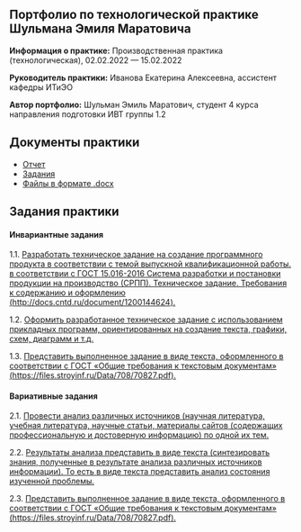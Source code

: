 ## Портфолио по технологической практике Шульмана Эмиля Маратовича

**Информация о практике:** Производственная практика (технологическая), 02.02.2022 — 15.02.2022

**Руководитель практики:** Иванова Екатерина Алексеевна, ассистент кафедры ИТиЭО

**Автор портфолио:** Шульман Эмиль Маратович, студент 4 курса направления подготовки ИВТ группы 1.2

## Документы практики

- [Отчет](https://github.com/ShulmanEmil/practice-02-2022/blob/main/%D0%A8%D1%83%D0%BB%D1%8C%D0%BC%D0%B0%D0%BD%20%D0%AD%D0%BC%D0%B8%D0%BB%D1%8C%20%D0%9C%D0%B0%D1%80%D0%B0%D1%82%D0%BE%D0%B2%D0%B8%D1%87%204%D0%98%D0%92%D0%A2%20%D0%9E%D1%82%D1%87%D0%B5%D1%82_%D1%82%D0%B5%D1%85%D0%BD%D0%BE%D0%BB%D0%BE%D0%B3%D0%B8%D1%87%D0%B5%D1%81%D0%BA%D0%B0%D1%8F.pdf "Отчет")
- [Задания](https://github.com/ShulmanEmil/practice-02-2022/blob/main/%D0%A8%D1%83%D0%BB%D1%8C%D0%BC%D0%B0%D0%BD%20%D0%AD%D0%BC%D0%B8%D0%BB%D1%8C%20%D0%9C%D0%B0%D1%80%D0%B0%D1%82%D0%BE%D0%B2%D0%B8%D1%87%204%D0%98%D0%92%D0%A2%20%D0%97%D0%B0%D0%B4%D0%B0%D0%BD%D0%B8%D0%B5_%D1%82%D0%B5%D1%85%D0%BD%D0%BE%D0%BB%D0%BE%D0%B3%D0%B8%D1%87%D0%B5%D1%81%D0%BA%D0%B0%D1%8F.pdf "Задания")
- [Файлы в формате .docx](https://github.com/ShulmanEmil/practice-02-2022/tree/main/docx "docx")

## Задания практики

#### Инвариантные задания

1.1. [Разработать техническое задание на создание программного продукта в соответствии с темой выпускной квалификационной работы. в соответствии с ГОСТ 15.016-2016 Система разработки и постановки продукции на производство (СРПП). Техническое задание. Требования к содержанию и оформлению (http://docs.cntd.ru/document/1200144624).](https://github.com/ShulmanEmil/practice-12-2021/tree/main/1.1-1.3)

1.2. [Оформить разработанное техническое задание с использованием прикладных программ, ориентированных на создание текста, графики, схем, диаграмм и т.д.](https://github.com/ShulmanEmil/practice-12-2021/tree/main/1.1-1.3)

1.3. [Представить выполненное задание в виде текста, оформленного в соответствии с ГОСТ «Общие требования к текстовым документам» (https://files.stroyinf.ru/Data/708/70827.pdf). ](https://github.com/ShulmanEmil/practice-12-2021/tree/main/1.1-1.3)


#### Вариативные задания

2.1. [Провести анализ различных источников (научная литература, учебная литература, научные статьи, материалы сайтов (содержащих профессиональную и достоверную информацию) по одной их тем.](https://github.com/ShulmanEmil/practice-12-2021/tree/main/2.1-2.3)

2.2. [Результаты анализа представить в виде текста (синтезировать знания, полученные в результате анализа различных источников информации). То есть в виде текста представить анализ состояния изученной проблемы.](https://github.com/ShulmanEmil/practice-12-2021/tree/main/2.1-2.3)

2.3. [Представить выполненное задание в виде текста, оформленного в соответствии с ГОСТ «Общие требования к текстовым документам» (https://files.stroyinf.ru/Data/708/70827.pdf).](https://github.com/ShulmanEmil/practice-12-2021/tree/main/2.1-2.3)
